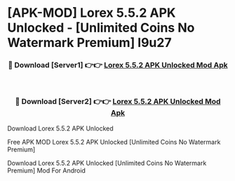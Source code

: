 # [APK-MOD] Lorex 5.5.2 APK Unlocked - [Unlimited Coins No Watermark Premium] l9u27



<div align="center">
<h3>🔴 Download [Server1] 👉👉 <a href="https://momento.my/?title=Lorex_5.5.2_APK_Unlocked">Lorex 5.5.2 APK Unlocked Mod Apk</a></h3><br>

<h3>🔴 Download [Server2] 👉👉 <a href="https://momento.my/?title=Lorex_5.5.2_APK_Unlocked">Lorex 5.5.2 APK Unlocked Mod Apk</a></h3>
</div>



Download Lorex 5.5.2 APK Unlocked 

Free APK MOD Lorex 5.5.2 APK Unlocked [Unlimited Coins No Watermark Premium]

Download Lorex 5.5.2 APK Unlocked [Unlimited Coins No Watermark Premium] Mod For Android
